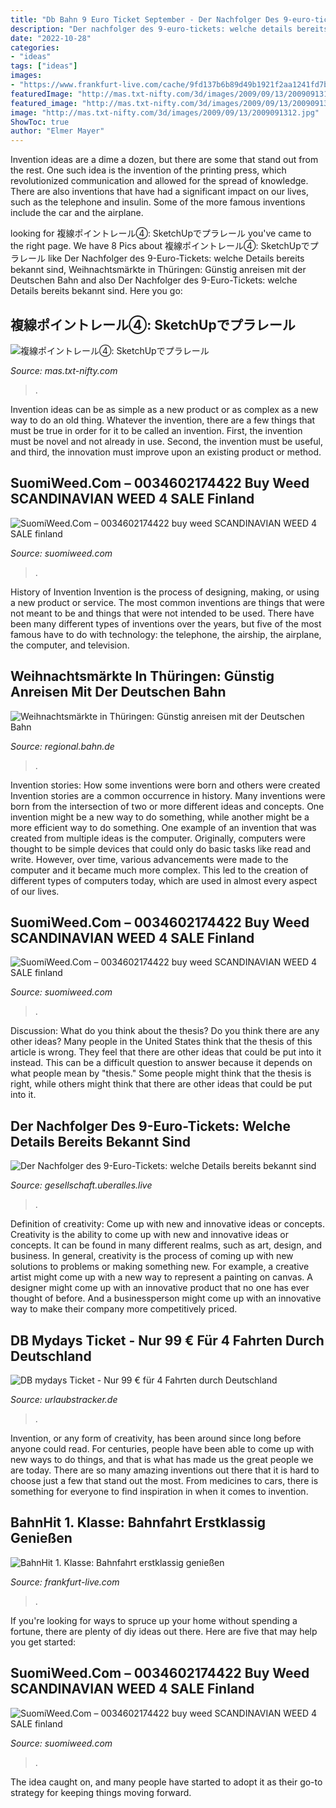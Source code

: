 ```yaml
---
title: "Db Bahn 9 Euro Ticket September - Der Nachfolger Des 9-euro-tickets: Welche Details Bereits Bekannt Sind"
description: "Der nachfolger des 9-euro-tickets: welche details bereits bekannt sind"
date: "2022-10-28"
categories:
- "ideas"
tags: ["ideas"]
images:
- "https://www.frankfurt-live.com/cache/9fd137b6b89d49b1921f2aa1241fd7b3.jpg"
featuredImage: "http://mas.txt-nifty.com/3d/images/2009/09/13/2009091312.jpg"
featured_image: "http://mas.txt-nifty.com/3d/images/2009/09/13/2009091312.jpg"
image: "http://mas.txt-nifty.com/3d/images/2009/09/13/2009091312.jpg"
ShowToc: true
author: "Elmer Mayer"
---
```



Invention ideas are a dime a dozen, but there are some that stand out from the rest. One such idea is the invention of the printing press, which revolutionized communication and allowed for the spread of knowledge. There are also inventions that have had a significant impact on our lives, such as the telephone and insulin. Some of the more famous inventions include the car and the airplane.

	

		
looking for 複線ポイントレール④: SketchUpでプラレール you've came to the right page. We have 8 Pics about 複線ポイントレール④: SketchUpでプラレール like Der Nachfolger des 9-Euro-Tickets: welche Details bereits bekannt sind, Weihnachtsmärkte in Thüringen: Günstig anreisen mit der Deutschen Bahn and also Der Nachfolger des 9-Euro-Tickets: welche Details bereits bekannt sind. Here you go:
		
    
## 複線ポイントレール④: SketchUpでプラレール

<img loading=lazy src="http://mas.txt-nifty.com/3d/images/2009/09/13/2009091312.jpg" onerror="this.onerror=null;this.src='https://tse1.mm.bing.net/th?id=OIP.OOY4krI0pJLaaNQuAUbU8gHaEK&amp;pid=15.1';" alt="複線ポイントレール④: SketchUpでプラレール">

_Source: mas.txt-nifty.com_

>. 

	

Invention ideas can be as simple as a new product or as complex as a new way to do an old thing. Whatever the invention, there are a few things that must be true in order for it to be called an invention. First, the invention must be novel and not already in use. Second, the invention must be useful, and third, the innovation must improve upon an existing product or method.

    
## SuomiWeed.Com – 0034602174422 Buy Weed SCANDINAVIAN WEED 4 SALE Finland

<img loading=lazy src="https://suomiweed.com/wp-content/uploads/2021/03/SNOOP-DOG-1024x576.jpg" onerror="this.onerror=null;this.src='https://tse2.mm.bing.net/th?id=OIP._yJyyZmaG1SV9p9sJzUYogHaEK&amp;pid=15.1';" alt="SuomiWeed.Com – 0034602174422 buy weed SCANDINAVIAN WEED 4 SALE finland">

_Source: suomiweed.com_

>. 

	

History of Invention
Invention is the process of designing, making, or using a new product or service. The most common inventions are things that were not meant to be and things that were not intended to be used. There have been many different types of inventions over the years, but five of the most famous have to do with technology: the telephone, the airship, the airplane, the computer, and television.

    
## Weihnachtsmärkte In Thüringen: Günstig Anreisen Mit Der Deutschen Bahn

<img loading=lazy src="https://assets.static-bahn.de/dam/jcr:5dd15748-8430-4e87-a350-81dcc5000286/58219-58959.jpg" onerror="this.onerror=null;this.src='https://tse2.mm.bing.net/th?id=OIP.yUactfJze4kvhDUKKDqcBgHaB2&amp;pid=15.1';" alt="Weihnachtsmärkte in Thüringen: Günstig anreisen mit der Deutschen Bahn">

_Source: regional.bahn.de_

>. 

	

Invention stories: How some inventions were born and others were created
Invention stories are a common occurrence in history. Many inventions were born from the intersection of two or more different ideas and concepts. One invention might be a new way to do something, while another might be a more efficient way to do something. 
One example of an invention that was created from multiple ideas is the computer. Originally, computers were thought to be simple devices that could only do basic tasks like read and write. However, over time, various advancements were made to the computer and it became much more complex. This led to the creation of different types of computers today, which are used in almost every aspect of our lives.

    
## SuomiWeed.Com – 0034602174422 Buy Weed SCANDINAVIAN WEED 4 SALE Finland

<img loading=lazy src="https://suomiweed.com/wp-content/uploads/2021/02/finaldngreen-1536x733.png" onerror="this.onerror=null;this.src='https://tse4.mm.bing.net/th?id=OIP.lI2QB-AkQeXjfeD0tuSq0AHaDi&amp;pid=15.1';" alt="SuomiWeed.Com – 0034602174422 buy weed SCANDINAVIAN WEED 4 SALE finland">

_Source: suomiweed.com_

>. 

	

Discussion: What do you think about the thesis? Do you think there are any other ideas?
Many people in the United States think that the thesis of this article is wrong. They feel that there are other ideas that could be put into it instead. This can be a difficult question to answer because it depends on what people mean by "thesis." Some people might think that the thesis is right, while others might think that there are other ideas that could be put into it.

    
## Der Nachfolger Des 9-Euro-Tickets: Welche Details Bereits Bekannt Sind

<img loading=lazy src="https://uberalles.live/crops/69d9e3/620x0/1/0/2022/09/23/Nj3UDMi7sp9l0CN5Vwgx6345UGqeGOTNfPROxKAi.png" onerror="this.onerror=null;this.src='https://tse3.mm.bing.net/th?id=OIP.A2vXcSFOJ1qyDYQ6k3GnEwHaE6&amp;pid=15.1';" alt="Der Nachfolger des 9-Euro-Tickets: welche Details bereits bekannt sind">

_Source: gesellschaft.uberalles.live_

>. 

	

Definition of creativity: Come up with new and innovative ideas or concepts.
Creativity is the ability to come up with new and innovative ideas or concepts. It can be found in many different realms, such as art, design, and business. In general, creativity is the process of coming up with new solutions to problems or making something new. For example, a creative artist might come up with a new way to represent a painting on canvas. A designer might come up with an innovative product that no one has ever thought of before. And a businessperson might come up with an innovative way to make their company more competitively priced.

    
## DB Mydays Ticket - Nur 99 € Für 4 Fahrten Durch Deutschland

<img loading=lazy src="http://www.urlaubstracker.de/wp-content/uploads/2014/06/db-mydays-ticket.png" onerror="this.onerror=null;this.src='https://tse3.mm.bing.net/th?id=OIP.YvcfglNfJwB3RL0jwt1QFAHaFM&amp;pid=15.1';" alt="DB mydays Ticket - Nur 99 € für 4 Fahrten durch Deutschland">

_Source: urlaubstracker.de_

>. 

	

Invention, or any form of creativity, has been around since long before anyone could read. For centuries, people have been able to come up with new ways to do things, and that is what has made us the great people we are today. There are so many amazing inventions out there that it is hard to choose just a few that stand out the most. From medicines to cars, there is something for everyone to find inspiration in when it comes to invention.

    
## BahnHit 1. Klasse: Bahnfahrt Erstklassig Genießen

<img loading=lazy src="https://www.frankfurt-live.com/cache/9fd137b6b89d49b1921f2aa1241fd7b3.jpg" onerror="this.onerror=null;this.src='https://tse4.mm.bing.net/th?id=OIP.Akw6abolZOtkDua0cMr7qgHaFZ&amp;pid=15.1';" alt="BahnHit 1. Klasse: Bahnfahrt erstklassig genießen">

_Source: frankfurt-live.com_

>. 

	

If you're looking for ways to spruce up your home without spending a fortune, there are plenty of diy ideas out there. Here are five that may help you get started: 

    
## SuomiWeed.Com – 0034602174422 Buy Weed SCANDINAVIAN WEED 4 SALE Finland

<img loading=lazy src="https://suomiweed.com/wp-content/uploads/2021/03/SNOOP-DOG-300x169.jpg" onerror="this.onerror=null;this.src='https://tse3.mm.bing.net/th?id=OIP.16Uf8USiEYuEEegYhKoQQAAAAA&amp;pid=15.1';" alt="SuomiWeed.Com – 0034602174422 buy weed SCANDINAVIAN WEED 4 SALE finland">

_Source: suomiweed.com_

>. 

	

The idea caught on, and many people have started to adopt it as their go-to strategy for keeping things moving forward.

